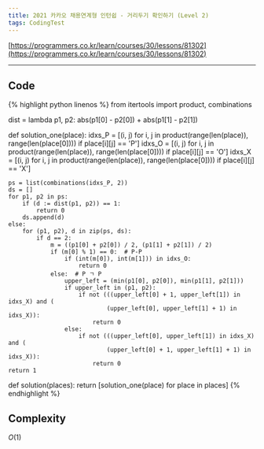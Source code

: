 ```yaml
---
title: 2021 카카오 채용연계형 인턴쉽 - 거리두기 확인하기 (Level 2)
tags: CodingTest
---
```


[https://programmers.co.kr/learn/courses/30/lessons/81302](https://programmers.co.kr/learn/courses/30/lessons/81302)

<!--more-->

---

## Code
{% highlight python linenos %}
from itertools import product, combinations

dist = lambda p1, p2: abs(p1[0] - p2[0]) + abs(p1[1] - p2[1])

def solution_one(place):
    idxs_P = [(i, j) for i, j in product(range(len(place)), range(len(place[0]))) if place[i][j] == 'P']
    idxs_O = [(i, j) for i, j in product(range(len(place)), range(len(place[0]))) if place[i][j] == 'O']
    idxs_X = [(i, j) for i, j in product(range(len(place)), range(len(place[0]))) if place[i][j] == 'X']

    ps = list(combinations(idxs_P, 2))
    ds = []
    for p1, p2 in ps:
        if (d := dist(p1, p2)) == 1:
            return 0
        ds.append(d)
    else:
        for (p1, p2), d in zip(ps, ds):
            if d == 2:
                m = ((p1[0] + p2[0]) / 2, (p1[1] + p2[1]) / 2)
                if (m[0] % 1) == 0:  # P-P
                    if (int(m[0]), int(m[1])) in idxs_O:
                        return 0
                else:  # P ㄱ P
                    upper_left = (min(p1[0], p2[0]), min(p1[1], p2[1]))
                    if upper_left in (p1, p2):
                        if not (((upper_left[0] + 1, upper_left[1]) in idxs_X) and (
                                (upper_left[0], upper_left[1] + 1) in idxs_X)):
                            return 0
                    else:
                        if not (((upper_left[0], upper_left[1]) in idxs_X) and (
                                (upper_left[0] + 1, upper_left[1] + 1) in idxs_X)):
                            return 0
    return 1
def solution(places):
    return [solution_one(place) for place in places]
{% endhighlight %}


## Complexity
$O(1)$
